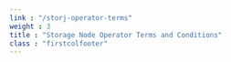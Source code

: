 ```yaml
---
link : "/storj-operator-terms"
weight : 3
title : "Storage Node Operator Terms and Conditions"
class : "firstcolfooter"
---
```

